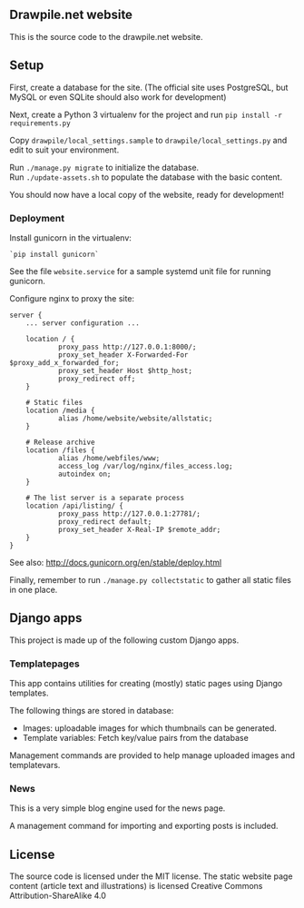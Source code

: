 Drawpile.net website
---------------------

This is the source code to the drawpile.net website.

## Setup

First, create a database for the site. (The official site uses
PostgreSQL, but MySQL or even SQLite should also work for development)

Next, create a Python 3 virtualenv for the project and run `pip install -r requirements.py`

Copy `drawpile/local_settings.sample` to `drawpile/local_settings.py` and
edit to suit your environment.

Run `./manage.py migrate` to initialize the database.  
Run `./update-assets.sh` to populate the database with the basic content.

You should now have a local copy of the website, ready for development!

### Deployment

Install gunicorn in the virtualenv:

    `pip install gunicorn`

See the file `website.service` for a sample systemd unit file for running gunicorn.

Configure nginx to proxy the site:

	server {
		... server configuration ...

        location / {
                proxy_pass http://127.0.0.1:8000/;
                proxy_set_header X-Forwarded-For $proxy_add_x_forwarded_for;
                proxy_set_header Host $http_host;
                proxy_redirect off;
        }

		# Static files
		location /media {
                alias /home/website/website/allstatic;
		}

		# Release archive
        location /files {
                alias /home/webfiles/www;
                access_log /var/log/nginx/files_access.log;
                autoindex on;
        }

		# The list server is a separate process
        location /api/listing/ {
                proxy_pass http://127.0.0.1:27781/;
                proxy_redirect default;
                proxy_set_header X-Real-IP $remote_addr;
        }
	}

See also: http://docs.gunicorn.org/en/stable/deploy.html

Finally, remember to run `./manage.py collectstatic` to gather all static files in one place.

## Django apps

This project is made up of the following custom Django apps.

### Templatepages

This app contains utilities for creating (mostly) static pages using Django templates.

The following things are stored in database:

 * Images: uploadable images for which thumbnails can be generated.
 * Template variables: Fetch key/value pairs from the database

Management commands are provided to help manage uploaded images and templatevars.

### News

This is a very simple blog engine used for the news page.

A management command for importing and exporting posts is included.

## License

The source code is licensed under the MIT license.
The static website page content (article text and illustrations) is licensed Creative Commons Attribution-ShareAlike 4.0

